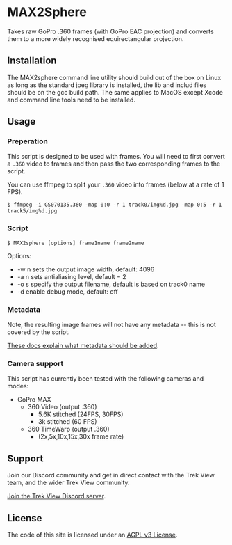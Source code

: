 # MAX2Sphere

Takes raw GoPro .360 frames (with GoPro EAC projection) and converts them to a more widely recognised equirectangular projection.

## Installation

The MAX2sphere command line utility should build out of the box on Linux as long as the standard jpeg library is installed, the lib and includ files should be on the gcc build path. The same applies to MacOS except Xcode and command line tools need to be installed.

## Usage

### Preperation

This script is designed to be used with frames. You will need to first convert a `.360` video to frames and then pass the two corresponding frames to the script.

You can use ffmpeg to split your `.360` video into frames (below at a rate of 1 FPS).

```
$ ffmpeg -i GS070135.360 -map 0:0 -r 1 track0/img%d.jpg -map 0:5 -r 1 track5/img%d.jpg
```

### Script

```
$ MAX2sphere [options] frame1name frame2name
```

Options:

* -w n sets the output image width, default: 4096
* -a n sets antialiasing level, default = 2
* -o s specify the output filename, default is based on track0 name
* -d enable debug mode, default: off

### Metadata

Note, the resulting image frames will not have any metadata -- this is not covered by the script.

[These docs explain what metadata should be added](https://guides.trekview.org/explorer/developer-docs/sequence-functions/process#videos-360s).

### Camera support

This script has currently been tested with the following cameras and modes:

* GoPro MAX
	* 360 Video (output .360)
		* 5.6K stitched (24FPS, 30FPS)
		* 3k stitched (60 FPS)
	* 360 TimeWarp (output .360)
		* (2x,5x,10x,15x,30x frame rate)

## Support

Join our Discord community and get in direct contact with the Trek View team, and the wider Trek View community.

[Join the Trek View Discord server](https://discord.gg/ZVk7h9hCfw).

## License

The code of this site is licensed under an [AGPL v3 License](/LICENSE).
